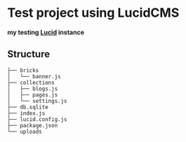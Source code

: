 # Test project using LucidCMS
**my testing [Lucid](https://lucidcms.io/) instance**

## Structure

```
├── bricks
│   └── banner.js
├── collections
│   ├── blogs.js
│   ├── pages.js
│   └── settings.js
├── db.sqlite
├── index.js
├── lucid.config.js
├── package.json
└── uploads
```
